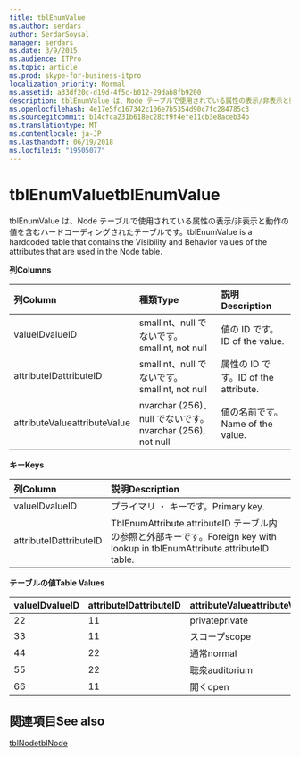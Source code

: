 ```yaml
---
title: tblEnumValue
ms.author: serdars
author: SerdarSoysal
manager: serdars
ms.date: 3/9/2015
ms.audience: ITPro
ms.topic: article
ms.prod: skype-for-business-itpro
localization_priority: Normal
ms.assetid: a33df20c-d19d-4f5c-b012-29dab8fb9200
description: tblEnumValue は、Node テーブルで使用されている属性の表示/非表示と動作の値を含むハードコーディングされたテーブルです。
ms.openlocfilehash: 4e17e5fc167342c106e7b5354d90c7fc284785c3
ms.sourcegitcommit: b14cfca231b618ec28cf9f4efe11cb3e8aceb34b
ms.translationtype: MT
ms.contentlocale: ja-JP
ms.lasthandoff: 06/19/2018
ms.locfileid: "19505077"
---
```

# <a name="tblenumvalue"></a><span data-ttu-id="1a543-103">tblEnumValue</span><span class="sxs-lookup"><span data-stu-id="1a543-103">tblEnumValue</span></span>
 
<span data-ttu-id="1a543-104">tblEnumValue は、Node テーブルで使用されている属性の表示/非表示と動作の値を含むハードコーディングされたテーブルです。</span><span class="sxs-lookup"><span data-stu-id="1a543-104">tblEnumValue is a hardcoded table that contains the Visibility and Behavior values of the attributes that are used in the Node table.</span></span>
  
<span data-ttu-id="1a543-105">**列**</span><span class="sxs-lookup"><span data-stu-id="1a543-105">**Columns**</span></span>

|<span data-ttu-id="1a543-106">**列**</span><span class="sxs-lookup"><span data-stu-id="1a543-106">**Column**</span></span>|<span data-ttu-id="1a543-107">**種類**</span><span class="sxs-lookup"><span data-stu-id="1a543-107">**Type**</span></span>|<span data-ttu-id="1a543-108">**説明**</span><span class="sxs-lookup"><span data-stu-id="1a543-108">**Description**</span></span>|
|:-----|:-----|:-----|
|<span data-ttu-id="1a543-109">valueID</span><span class="sxs-lookup"><span data-stu-id="1a543-109">valueID</span></span>  <br/> |<span data-ttu-id="1a543-110">smallint、null でないです。</span><span class="sxs-lookup"><span data-stu-id="1a543-110">smallint, not null</span></span>  <br/> |<span data-ttu-id="1a543-111">値の ID です。</span><span class="sxs-lookup"><span data-stu-id="1a543-111">ID of the value.</span></span>  <br/> |
|<span data-ttu-id="1a543-112">attributeID</span><span class="sxs-lookup"><span data-stu-id="1a543-112">attributeID</span></span>  <br/> |<span data-ttu-id="1a543-113">smallint、null でないです。</span><span class="sxs-lookup"><span data-stu-id="1a543-113">smallint, not null</span></span>  <br/> |<span data-ttu-id="1a543-114">属性の ID です。</span><span class="sxs-lookup"><span data-stu-id="1a543-114">ID of the attribute.</span></span>  <br/> |
|<span data-ttu-id="1a543-115">attributeValue</span><span class="sxs-lookup"><span data-stu-id="1a543-115">attributeValue</span></span>  <br/> |<span data-ttu-id="1a543-116">nvarchar (256)、null でないです。</span><span class="sxs-lookup"><span data-stu-id="1a543-116">nvarchar (256), not null</span></span>  <br/> |<span data-ttu-id="1a543-117">値の名前です。</span><span class="sxs-lookup"><span data-stu-id="1a543-117">Name of the value.</span></span>  <br/> |
   
<span data-ttu-id="1a543-118">**キー**</span><span class="sxs-lookup"><span data-stu-id="1a543-118">**Keys**</span></span>

|<span data-ttu-id="1a543-119">**列**</span><span class="sxs-lookup"><span data-stu-id="1a543-119">**Column**</span></span>|<span data-ttu-id="1a543-120">**説明**</span><span class="sxs-lookup"><span data-stu-id="1a543-120">**Description**</span></span>|
|:-----|:-----|
|<span data-ttu-id="1a543-121">valueID</span><span class="sxs-lookup"><span data-stu-id="1a543-121">valueID</span></span>  <br/> |<span data-ttu-id="1a543-122">プライマリ ・ キーです。</span><span class="sxs-lookup"><span data-stu-id="1a543-122">Primary key.</span></span>  <br/> |
|<span data-ttu-id="1a543-123">attributeID</span><span class="sxs-lookup"><span data-stu-id="1a543-123">attributeID</span></span>  <br/> |<span data-ttu-id="1a543-124">TblEnumAttribute.attributeID テーブル内の参照と外部キーです。</span><span class="sxs-lookup"><span data-stu-id="1a543-124">Foreign key with lookup in tblEnumAttribute.attributeID table.</span></span>  <br/> |
   
<span data-ttu-id="1a543-125">**テーブルの値**</span><span class="sxs-lookup"><span data-stu-id="1a543-125">**Table Values**</span></span>

|<span data-ttu-id="1a543-126">**valueID**</span><span class="sxs-lookup"><span data-stu-id="1a543-126">**valueID**</span></span>|<span data-ttu-id="1a543-127">**attributeID**</span><span class="sxs-lookup"><span data-stu-id="1a543-127">**attributeID**</span></span>|<span data-ttu-id="1a543-128">**attributeValue**</span><span class="sxs-lookup"><span data-stu-id="1a543-128">**attributeValue**</span></span>|
|:-----|:-----|:-----|
|<span data-ttu-id="1a543-129">2</span><span class="sxs-lookup"><span data-stu-id="1a543-129">2</span></span>  <br/> |<span data-ttu-id="1a543-130">1</span><span class="sxs-lookup"><span data-stu-id="1a543-130">1</span></span>  <br/> |<span data-ttu-id="1a543-131">private</span><span class="sxs-lookup"><span data-stu-id="1a543-131">private</span></span>  <br/> |
|<span data-ttu-id="1a543-132">3</span><span class="sxs-lookup"><span data-stu-id="1a543-132">3</span></span>  <br/> |<span data-ttu-id="1a543-133">1</span><span class="sxs-lookup"><span data-stu-id="1a543-133">1</span></span>  <br/> |<span data-ttu-id="1a543-134">スコープ</span><span class="sxs-lookup"><span data-stu-id="1a543-134">scope</span></span>  <br/> |
|<span data-ttu-id="1a543-135">4</span><span class="sxs-lookup"><span data-stu-id="1a543-135">4</span></span>  <br/> |<span data-ttu-id="1a543-136">2</span><span class="sxs-lookup"><span data-stu-id="1a543-136">2</span></span>  <br/> |<span data-ttu-id="1a543-137">通常</span><span class="sxs-lookup"><span data-stu-id="1a543-137">normal</span></span>  <br/> |
|<span data-ttu-id="1a543-138">5</span><span class="sxs-lookup"><span data-stu-id="1a543-138">5</span></span>  <br/> |<span data-ttu-id="1a543-139">2</span><span class="sxs-lookup"><span data-stu-id="1a543-139">2</span></span>  <br/> |<span data-ttu-id="1a543-140">聴衆</span><span class="sxs-lookup"><span data-stu-id="1a543-140">auditorium</span></span>  <br/> |
|<span data-ttu-id="1a543-141">6</span><span class="sxs-lookup"><span data-stu-id="1a543-141">6</span></span>  <br/> |<span data-ttu-id="1a543-142">1</span><span class="sxs-lookup"><span data-stu-id="1a543-142">1</span></span>  <br/> |<span data-ttu-id="1a543-143">開く</span><span class="sxs-lookup"><span data-stu-id="1a543-143">open</span></span>  <br/> |
   
## <a name="see-also"></a><span data-ttu-id="1a543-144">関連項目</span><span class="sxs-lookup"><span data-stu-id="1a543-144">See also</span></span>

[<span data-ttu-id="1a543-145">tblNode</span><span class="sxs-lookup"><span data-stu-id="1a543-145">tblNode</span></span>](tblnode.md)